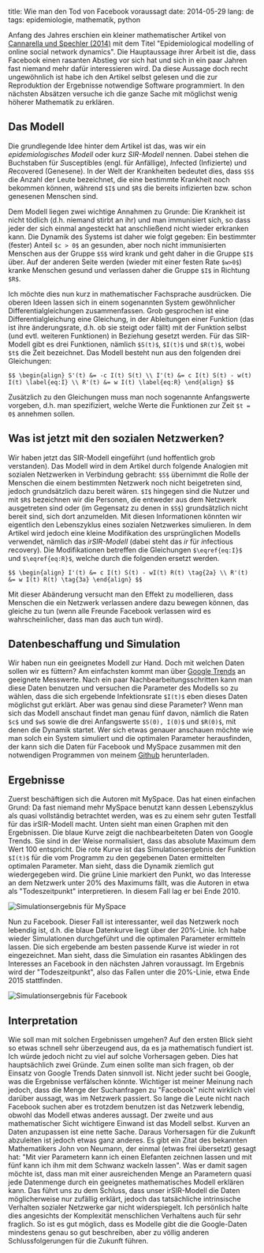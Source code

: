 title: Wie man den Tod von Facebook voraussagt
date: 2014-05-29
lang: de
tags: epidemiologie, mathematik, python

Anfang des Jahres erschien ein kleiner mathematischer Artikel von [Cannarella und Spechler (2014)][CS14] mit dem Titel &quot;Epidemiological modelling of online social network dynamics&quot;. Die Hauptaussage ihrer Arbeit ist die, dass Facebook einen rasanten Abstieg vor sich hat und sich in ein paar Jahren fast niemand mehr dafür interessieren wird. Da diese Aussage doch recht ungewöhnlich ist habe ich den Artikel selbst gelesen und die zur Reproduktion der Ergebnisse notwendige Software programmiert. In den nächsten Absätzen versuche ich die ganze Sache mit möglichst wenig höherer Mathematik zu erklären.

## Das Modell

Die grundlegende Idee hinter dem Artikel ist das, was wir ein *epidemiologisches Modell* oder kurz *SIR-Modell* nennen. Dabei stehen die Buchstaben für *S*usceptibles (engl. für Anfällige), *I*nfected (Infizierte) und *R*ecovered (Genesene). In der Welt der Krankheiten bedeutet dies, dass `$S$` die Anzahl der Leute bezeichnet, die eine bestimmte Krankheit noch bekommen können, während `$I$` und `$R$` die bereits infizierten bzw. schon genesenen Menschen sind.

Dem Modell liegen zwei wichtige Annahmen zu Grunde: Die Krankheit ist nicht tödlich (d.h. niemand stirbt an ihr) und man immunisiert sich, so dass jeder der sich einmal angesteckt hat anschließend nicht wieder erkranken kann. Die Dynamik des Systems ist daher wie folgt gegeben: Ein bestimmter (fester) Anteil `$c > 0$` an gesunden, aber noch nicht immunisierten Menschen aus der Gruppe `$S$` wird krank und geht daher in die Gruppe `$I$` über. Auf der anderen Seite werden (wieder mit einer festen Rate `$w>0$`) kranke Menschen gesund und verlassen daher die Gruppe `$I$` in Richtung `$R$`.

Ich möchte dies nun kurz in mathematischer Fachsprache ausdrücken. Die oberen Ideen lassen sich in einem sogenannten System gewöhnlicher Differentialgleichungen zusammenfassen. Grob gesprochen ist eine Differentialgleichung eine Gleichung, in der Ableitungen einer Funktion (das ist ihre änderungsrate, d.h. ob sie steigt oder fällt) mit der Funktion selbst (und evtl. weiteren Funktionen) in Beziehung gesetzt werden. Für das SIR-Modell gibt es drei Funktionen, nämlich `$S(t)$`, `$I(t)$` und `$R(t)$`, wobei `$t$` die Zeit bezeichnet. Das Modell besteht nun aus den folgenden drei Gleichungen:

`$$
\begin{align}
	S'(t) &= -c I(t) S(t) \\
	I'(t) &= c I(t) S(t) - w(t) I(t) \label{eq:I} \\
	R'(t) &= w I(t) \label{eq:R}
\end{align}
$$`

Zusätzlich zu den Gleichungen muss man noch sogenannte Anfangswerte vorgeben, d.h. man spezifiziert, welche Werte die Funktionen zur Zeit `$t = 0$` annehmen sollen.

## Was ist jetzt mit den sozialen Netzwerken?

Wir haben jetzt das SIR-Modell eingeführt (und hoffentlich grob verstanden). Das Modell wird in dem Artikel durch folgende Analogien mit sozialen Netzwerken in Verbindung gebracht: `$S$` übernimmt die Rolle der Menschen die einem bestimmten Netzwerk noch nicht beigetreten sind, jedoch grundsätzlich dazu bereit wären. `$I$` hingegen sind die Nutzer und mit `$R$`  bezeichnen wir die Personen, die entweder aus dem Netzwerk ausgetreten sind oder (im Gegensatz zu denen in `$S$`) grundsätzlich nicht bereit sind, sich dort anzumelden. Mit diesen Informationen könnten wir eigentlich den Lebenszyklus eines sozialen Netzwerkes simulieren. In dem Artikel wird jedoch eine kleine Modifikation des ursprünglichen Modells verwendet, nämlich das *irSIR-Modell* (dabei steht das *ir* für *i*nfectious *r*ecovery). Die Modifikationen betreffen die Gleichungen `$\eqref{eq:I}$` und `$\eqref{eq:R}$`, welche durch die folgenden ersetzt werden.

`$$
\begin{align}
	I'(t) &= c I(t) S(t) - wI(t) R(t) \tag{2a} \\
	R'(t) &= w I(t) R(t) \tag{3a}
\end{align}
$$`

Mit dieser Abänderung versucht man den Effekt zu modellieren, dass Menschen die ein Netzwerk verlassen andere dazu bewegen können, das gleiche zu tun (wenn alle Freunde Facebook verlassen wird es wahrscheinlicher, dass man das auch tun wird).

## Datenbeschaffung und Simulation

Wir haben nun ein geeignetes Modell zur Hand. Doch mit welchen Daten sollen wir es füttern? Am einfachsten kommt man über [Google Trends][googletrends] an geeignete Messwerte. Nach ein paar Nachbearbeitungsschritten kann man diese Daten benutzen und versuchen die Parameter des Modells so zu wählen, dass die sich ergebende Infektionsrate `$I(t)$` eben dieses Daten möglichst gut erklärt. Aber was genau sind diese Parameter? Wenn man sich das Modell anschaut findet man genau fünf davon, nämlich die Raten `$c$` und `$w$` sowie die drei Anfangswerte `$S(0), I(0)$` und `$R(0)$`, mit denen die Dynamik startet. Wer sich etwas genauer anschauen möchte wie man solch ein System simuliert und die optimalen Parameter herausfinden, der kann sich die Daten für Facebook und MySpace zusammen mit den notwendigen Programmen von meinem [Github][github-social] herunterladen.

## Ergebnisse

Zuerst beschäftigen sich die Autoren mit MySpace. Das hat einen einfachen Grund: Da fast niemand mehr MySpace benutzt kann dessen Lebenszyklus als quasi vollständig betrachtet werden, was es zu einem sehr guten Testfall für das irSIR-Modell macht. Unten sieht man einen Graphen mit den Ergebnissen. Die blaue Kurve zeigt die nachbearbeiteten Daten von Google Trends. Sie sind in der Weise normalisiert, dass das absolute Maximum dem Wert 100 entspricht. Die rote Kurve ist das Simulationsergebnis der Funktion `$I(t)$` für die vom Programm zu den gegebenen Daten ermittelten optimalen Parameter. Man sieht, dass die Dynamik ziemlich gut wiedergegeben wird. Die grüne Linie markiert den Punkt, wo das Interesse an dem Netzwerk unter 20% des Maximums fällt, was die Autoren in etwa als &quot;Todeszeitpunkt&quot; interpretieren. In diesem Fall lag er bei Ende 2010.

![Simulationsergebnis für MySpace][myspace]

Nun zu Facebook. Dieser Fall ist interessanter, weil das Netzwerk noch lebendig ist, d.h. die blaue Datenkurve liegt über der 20%-Linie. Ich habe wieder Simulationen durchgeführt und die optimalen Parameter ermitteln lassen. Die sich ergebende am besten passende Kurve ist wieder in rot eingezeichnet. Man sieht, dass die Simulation ein rasantes Abklingen des Interesses an Facebook in den nächsten Jahren voraussagt. Im Ergebnis wird der &quot;Todeszeitpunkt&quot;, also das Fallen unter die 20%-Linie, etwa Ende 2015 stattfinden.

![Simulationsergebnis für Facebook][facebook]

## Interpretation

Wie soll man mit solchen Ergebnissen umgehen? Auf den ersten Blick sieht so etwas schnell sehr überzeugend aus, da es ja mathematisch fundiert ist. Ich würde jedoch nicht zu viel auf solche Vorhersagen geben. Dies hat hauptsächlich zwei Gründe. Zum einen sollte man sich fragen, ob der Einsatz von Google Trends Daten sinnvoll ist. Nicht jeder sucht bei Google, was die Ergebnisse verfälschen könnte. Wichtiger ist meiner Meinung nach jedoch, dass die Menge der Suchanfragen zu &quot;Facebook&quot; nicht wirklich viel darüber aussagt, was im Netzwerk passiert. So lange die Leute nicht nach Facebook suchen aber es trotzdem benutzen ist das Netzwerk lebendig, obwohl das Modell etwas anderes aussagt. Der zweite und aus mathematischer Sicht wichtigere Einwand ist das Modell selbst. Kurven an Daten anzupassen ist eine nette Sache. Daraus Vorhersagen für die Zukunft abzuleiten ist jedoch etwas ganz anderes. Es gibt ein Zitat des bekannten Mathematikers John von Neumann, der einmal (etwas frei übersetzt) gesagt hat: &quot;Mit vier Parametern kann ich einen Elefanten zeichnen lassen und mit fünf kann ich ihm mit dem Schwanz wackeln lassen&quot;. Was er damit sagen möchte ist, dass man mit einer ausreichenden Menge an Parametern quasi jede Datenmenge durch ein geeignetes mathematisches Modell erklären kann. Das führt uns zu dem Schluss, dass unser irSIR-Modell die Daten möglicherweise nur zufällig erklärt, jedoch das tatsächliche intrinsische Verhalten sozialer Netzwerke gar nicht widerspiegelt. Ich persönlich halte dies angesichts der Komplexität menschlichen Verhaltens auch für sehr fraglich. So ist es gut möglich, dass es Modelle gibt die die Google-Daten mindestens genau so gut beschreiben, aber zu völlig anderen Schlussfolgerungen für die Zukunft führen.


[CS14]: http://arxiv.org/pdf/1401.4208v1.pdf
[facebook]: /files/images/facebook.svg
[github-social]: https://github.com/michaelschaefer/social-network-modelling
[googletrends]: http://trends.google.com/trends/
[myspace]: /files/images/myspace.svg
